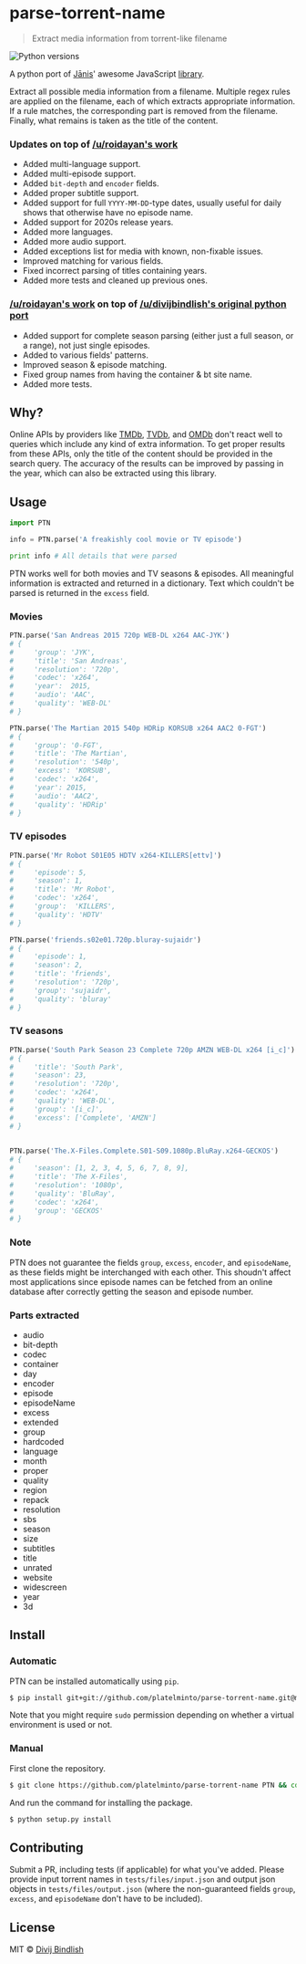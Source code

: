 # parse-torrent-name

> Extract media information from torrent-like filename

![Python versions](https://img.shields.io/badge/Python-2.7%2C%203.3-brightgreen.svg?style=flat-square)

A python port of [Jānis](https://github.com/jzjzjzj)' awesome JavaScript
[library](https://github.com/jzjzjzj/parse-torrent-name).

Extract all possible media information from a filename. Multiple regex 
rules are applied on the filename, each of which extracts appropriate
information. If a rule matches, the corresponding part
is removed from the filename. Finally, what remains is taken as the
title of the content.

### Updates on top of [/u/roidayan's work](https://github.com/roidayan/parse-torrent-name/tree/updates)

- Added multi-language support.
- Added multi-episode support.
- Added `bit-depth` and `encoder` fields.
- Added proper subtitle support.
- Added support for full `YYYY-MM-DD`-type dates, usually useful for daily shows that otherwise have no episode name.
- Added support for 2020s release years.
- Added more languages.
- Added more audio support.
- Added exceptions list for media with known, non-fixable issues.
- Improved matching for various fields.
- Fixed incorrect parsing of titles containing years.
- Added more tests and cleaned up previous ones.


### [/u/roidayan's work](https://github.com/roidayan/parse-torrent-name/tree/updates) on top of [/u/divijbindlish's original python port](https://github.com/divijbindlish/parse-torrent-name)

- Added support for complete season parsing (either just a full season, or a range), not just single episodes.
- Added to various fields' patterns.
- Improved season & episode matching.
- Fixed group names from having the container & bt site name.
- Added more tests.


## Why?

Online APIs by providers like
[TMDb](https://www.themoviedb.org/documentation/api),
[TVDb](http://thetvdb.com/wiki/index.php?title=Programmers_API), and
[OMDb](http://www.omdbapi.com/) don't react well to
queries which include any kind of extra information. To get proper results from
these APIs, only the title of the content should be provided in the search
query. The accuracy of the results can be
improved by passing in the year, which can also be extracted using this library.

## Usage

```py
import PTN

info = PTN.parse('A freakishly cool movie or TV episode')

print info # All details that were parsed
```

PTN works well for both movies and TV seasons & episodes. All meaningful information is
extracted and returned in a dictionary. Text which couldn't be
parsed is returned in the `excess` field.

### Movies

```py
PTN.parse('San Andreas 2015 720p WEB-DL x264 AAC-JYK')
# {
#     'group': 'JYK',
#     'title': 'San Andreas',
#     'resolution': '720p',
#     'codec': 'x264',
#     'year':  2015,
#     'audio': 'AAC',
#     'quality': 'WEB-DL'
# }

PTN.parse('The Martian 2015 540p HDRip KORSUB x264 AAC2 0-FGT')
# {
#     'group': '0-FGT',
#     'title': 'The Martian',
#     'resolution': '540p',
#     'excess': 'KORSUB',
#     'codec': 'x264',
#     'year': 2015,
#     'audio': 'AAC2',
#     'quality': 'HDRip'
# }
```

### TV episodes 

```py
PTN.parse('Mr Robot S01E05 HDTV x264-KILLERS[ettv]')
# {
#     'episode': 5,
#     'season': 1,
#     'title': 'Mr Robot',
#     'codec': 'x264',
#     'group':  'KILLERS',
#     'quality': 'HDTV'
# }

PTN.parse('friends.s02e01.720p.bluray-sujaidr')
# {
#     'episode': 1,
#     'season': 2,
#     'title': 'friends',
#     'resolution': '720p',
#     'group': 'sujaidr',
#     'quality': 'bluray'    
# }
```

### TV seasons

```py
PTN.parse('South Park Season 23 Complete 720p AMZN WEB-DL x264 [i_c]')
# {
#     'title': 'South Park',
#     'season': 23,
#     'resolution': '720p',
#     'codec': 'x264',
#     'quality': 'WEB-DL',
#     'group': '[i_c]',
#     'excess': ['Complete', 'AMZN']
# }

  
PTN.parse('The.X-Files.Complete.S01-S09.1080p.BluRay.x264-GECKOS')
# {
#     'season': [1, 2, 3, 4, 5, 6, 7, 8, 9],
#     'title': 'The X-Files',
#     'resolution': '1080p',
#     'quality': 'BluRay',
#     'codec': 'x264',
#     'group': 'GECKOS'
# }
```

### Note

PTN does not guarantee the fields `group`, `excess`, `encoder`, and `episodeName`, as these 
fields might be interchanged with each other. This shoudn't affect most 
applications since episode names can be fetched from an online database 
after correctly getting the season and episode number.

### Parts extracted

* audio
* bit-depth
* codec
* container
* day
* encoder
* episode
* episodeName
* excess
* extended
* group
* hardcoded
* language
* month
* proper
* quality
* region
* repack
* resolution
* sbs
* season
* size
* subtitles
* title
* unrated
* website
* widescreen
* year
* 3d

## Install

### Automatic

PTN can be installed automatically using `pip`.

```sh
$ pip install git+git://github.com/platelminto/parse-torrent-name.git@main
```

Note that you might require `sudo` permission depending on whether
a virtual environment is used or not.

### Manual

First clone the repository.

```sh
$ git clone https://github.com/platelminto/parse-torrent-name PTN && cd PTN
```

And run the command for installing the package.

```sh
$ python setup.py install
```

## Contributing

Submit a PR, including tests (if applicable) for what you've added. Please provide input torrent names in `tests/files/input.json` and output json objects in `tests/files/output.json` (where the non-guaranteed fields `group`, `excess`, and `episodeName` don't have to be included).

## License

MIT © [Divij Bindlish](http://divijbindlish.in)

